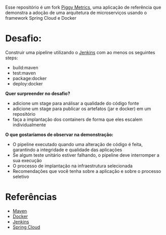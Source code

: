Esse repositório é um fork [Piggy Metrics](https://github.com/sqshq/PiggyMetrics), uma aplicação de referência que demonstra a adoção de uma arquitetura de microserviços usando o framework Spring Cloud e Docker

# Desafio:

Construir uma pipeline utilizando o [Jenkins](https://jenkins.io/) com ao menos os seguintes steps:

* build:maven
* test:maven
* package:docker
* deploy:docker

**Quer surpreender no desafio?**
 * adicione um stage para análisar a qualidade do código fonte
 * adicione um stage para publicar os artefatos (jar e docker) em um repositório
 * faça a implantação dos containers de forma que eles escalem individualmente

**O que gostaríamos de observar na demonstração:**
 * O pipeline executado quando uma alteração de código é feita, garantindo a integridade e qualidade das aplicações
 * Se algum teste unitário estiver falhando, o pipeline deve interromper a sua execução
 * O processo de implantação na infraestrutura selecionada
 * Recomendações que você tenha sobre a aplicação e sobre o processo seletivo


# Referências
* [Maven](https://maven.apache.org)
* [Docker](https://www.docker.com)
* [Jenkins](https://jenkins.io)
* [Spring Cloud](http://spring.io/projects/spring-cloud)
